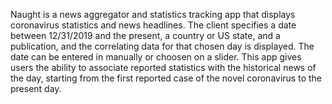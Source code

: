 Naught is a news aggregator and statistics tracking app that displays coronavirus statistics and news headlines. The client specifies a date between 12/31/2019 and the present, a country or US state, and a publication, and the correlating data for that chosen day is displayed. The date can be entered in manually or choosen on a slider. This app gives users the ability to associate reported statistics with the historical news of the day, starting from the first reported case of the novel coronavirus to the present day.